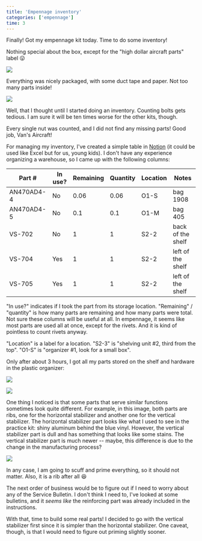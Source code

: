 ```yaml
---
title: 'Empennage inventory'
categories: ['empennage']
time: 3
---
```


Finally! Got my empennage kit today. Time to do some inventory!

<!-- more -->

Nothing special about the box, except for the "high dollar aircraft parts" label 😛

![](0-handle-with-care.jpeg?nf_resize=smartcrop&w=480&h=360)

Everything was nicely packaged, with some duct tape and paper. Not too many parts inside!

![](1-package-opened.jpeg?nf_resize=smartcrop&w=480&h=360)

Well, that I thought until I started doing an inventory. Counting bolts gets tedious. I am sure it will be ten times worse for the other kits, though.

Every single nut was counted, and I did not find any missing parts! Good job, Van's Aircraft!

For managing my inventory, I've created a simple table in [Notion](https://www.notion.so/) (it could be used like Excel but for us, young kids). I don't have any experience organizing a warehouse, so I came up with the following columns:

| Part #     | In use? | Remaining | Quantity | Location | Notes             |
| ---------- | ------- | --------- | -------- | -------- | ----------------- |
| AN470AD4-4 | No      | 0.06      | 0.06     | O1-S     | bag 1908          |
| AN470AD4-5 | No      | 0.1       | 0.1      | O1-M     | bag 405           |
| VS-702     | No      | 1         | 1        | S2-2     | back of the shelf |
| VS-704     | Yes     | 1         | 1        | S2-2     | left of the shelf |
| VS-705     | Yes     | 1         | 1        | S2-2     | left of the shelf |

"In use?" indicates if I took the part from its storage location. "Remaining" / "quantity" is how many parts are remaining and how many parts were total. Not sure these columns will be useful at all. In empennage, it seems like most parts are used all at once, except for the rivets. And it is kind of pointless to count rivets anyway.

"Location" is a label for a location. "S2-3" is "shelving unit #2, third from the top". "O1-S" is "organizer #1, look for a small box".

Only after about 3 hours, I got all my parts stored on the shelf and hardware in the plastic organizer:

![](2-inventory-parts.jpeg?nf_resize=smartcrop&w=480&h=360)

![](3-inventory-hardware.jpeg?nf_resize=smartcrop&w=480&h=360)

One thing I noticed is that some parts that serve similar functions sometimes look quite different. For example, in this image, both parts are ribs, one for the horizontal stabilizer and another one for the vertical stabilizer. The horizontal stabilizer part looks like what I used to see in the practice kit: shiny aluminum behind the blue vinyl. However, the vertical stabilizer part is dull and has something that looks like some stains. The vertical stabilizer part is much newer -- maybe, this difference is due to the change in the manufacturing process?

![](4-similar-parts.jpeg?nf_resize=smartcrop&w=480&h=360)

In any case, I am going to scuff and prime everything, so it should not matter. Also, it is a rib after all 😆

The next order of business would be to figure out if I need to worry about any of the Service Bulletin. I don't think I need to, I've looked at some bulletins, and it _seems like_ the reinforcing part was already included in the instructions.

With that, time to build some real parts! I decided to go with the vertical stabilizer first since it is simpler than the horizontal stabilizer. One caveat, though, is that I would need to figure out priming slightly sooner.
